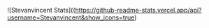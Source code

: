 ![Stevanvincent Stats]((https://github-readme-stats.vercel.app/api?username=Stevanvincent&show_icons=true)
